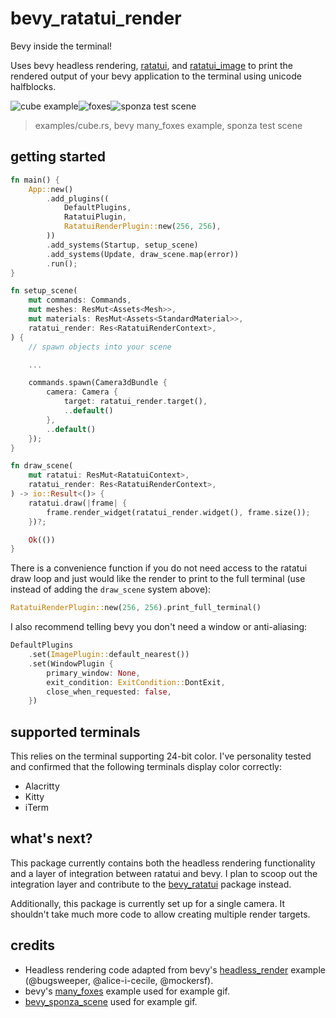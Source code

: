 # bevy_ratatui_render

Bevy inside the terminal!

Uses bevy headless rendering, [ratatui](https://github.com/ratatui-org/ratatui), and
[ratatui_image](https://github.com/benjajaja/ratatui-image) to print the rendered output
of your bevy application to the terminal using unicode halfblocks.

![cube example](https://assets.cxreiff.com/github/cube.gif)![foxes](https://assets.cxreiff.com/github/foxes.gif)![sponza test scene](https://assets.cxreiff.com/github/sponza.gif)

> examples/cube.rs, bevy many_foxes example, sponza test scene

## getting started

```rust
fn main() {
    App::new()
        .add_plugins((
            DefaultPlugins,
            RatatuiPlugin,
            RatatuiRenderPlugin::new(256, 256),
        ))
        .add_systems(Startup, setup_scene)
        .add_systems(Update, draw_scene.map(error))
        .run();
}

fn setup_scene(
    mut commands: Commands,
    mut meshes: ResMut<Assets<Mesh>>,
    mut materials: ResMut<Assets<StandardMaterial>>,
    ratatui_render: Res<RatatuiRenderContext>,
) {
    // spawn objects into your scene

    ...

    commands.spawn(Camera3dBundle {
        camera: Camera {
            target: ratatui_render.target(),
            ..default()
        },
        ..default()
    });
}

fn draw_scene(
    mut ratatui: ResMut<RatatuiContext>,
    ratatui_render: Res<RatatuiRenderContext>,
) -> io::Result<()> {
    ratatui.draw(|frame| {
        frame.render_widget(ratatui_render.widget(), frame.size());
    })?;

    Ok(())
}
```

There is a convenience function if you do not need access to the ratatui draw loop and just would like
the render to print to the full terminal (use instead of adding the `draw_scene` system above):

```rust
RatatuiRenderPlugin::new(256, 256).print_full_terminal()
```

I also recommend telling bevy you don't need a window or anti-aliasing:

```rust
DefaultPlugins
    .set(ImagePlugin::default_nearest())
    .set(WindowPlugin {
        primary_window: None,
        exit_condition: ExitCondition::DontExit,
        close_when_requested: false,
    })
```

## supported terminals

This relies on the terminal supporting 24-bit color. I've personality tested and confirmed that the following terminals display color correctly:

- Alacritty
- Kitty
- iTerm

## what's next?

This package currently contains both the headless rendering functionality and a layer of integration between
ratatui and bevy. I plan to scoop out the integration layer and contribute to the
[bevy_ratatui](https://github.com/joshka/bevy_ratatui/tree/main) package instead.

Additionally, this package is currently set up for a single camera. It shouldn't take much more code to allow
creating multiple render targets.

## credits

* Headless rendering code adapted from bevy's [headless_render](https://github.com/bevyengine/bevy/blob/main/examples/app/headless_renderer.rs)
example (@bugsweeper, @alice-i-cecile, @mockersf).
* bevy's [many_foxes](https://github.com/bevyengine/bevy/blob/main/examples/stress_tests/many_foxes.rs) example used for example gif.
* [bevy_sponza_scene](https://github.com/DGriffin91/bevy_sponza_scene) used for example gif.
